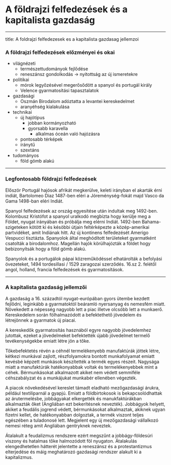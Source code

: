 # A földrajzi felfedezések és a kapitalista gazdaság
---
title: A foldrajzi felfedezesek es a kapitalista gazdasag jellemzoi

### A földrajzi felfedezések előzményei és okai
- világnézeti
	- természettudományok fejlődése
	- reneszánsz gondolkodás -> nyitottság az új ismeretekre
- politikai 
	- mórok legyőzésével megerősődött a spanyol és portugál király
	- Velence gyarmatosítási tapasztalatok
- gazdasági
	- Oszmán Birodalom adóztatta a levantei kereskedelmet
	- aranyéhség kialakulása
- technikai
	- új hajótípus
		- jobban kormányozható
		- gyorsabb karavella
			- alkalmas óceán való hajózásra
	- pontosabb térképek
	- íránytű
	- szextáns
- tudományos
	- föld gömb alakú
---
### Legfontosabb földrajzi felfedezések
Először Portugál hajósok afrikát megkerülve, keleti irányban el akarták érni indiát, Bartolomeo Diaz 1487-ben eléri a Jóreménység-fokát majd Vasco da Gama 1498-ban eléri Indiát. 

Spanyol felfedezések az ország egyesítése után indultak meg 1492-ben. Kolombusz Kristófot a spanyol uralkodó megbízta hogy kerülje meg a Földet, nyugat irányában és próbálja meg elérni Indiát. 1492-ben Bahama-szigeteken kötött ki és késöbbi útjain feltérképezte a közép-amerikai partvidéket, amit Indiának hitt. Az új kontinens felfedezését Amerigo Vespucci tisztázta. Spanyolok által meghódított területeket gyarmatként csatolták a birodalomhoz. Magellán hajók körülhajózták a földet hogy bebizonyítsák hogy a föld gömb alakú. 

Spanyolok és a portugálok pápai közreműködéssel elhatárolták a befolyási övezeteket, 1494 tordesillasi / 1529 zaragozai szerződés. 16.sz 2. felétől angol, holland, francia felfedezések és gyarmatosítások.
***
### A kapitalista gazdaság jellemzői
A gazdaság a 16. századtól nyugat-európában gyors ütembe kezdett fejlődni, leginkább a gyarmatoktól beáramló nyersanyag és nemesfém miatt. Növekedett a népesség nagyobb lett a piac illetve olcsóbb lett a munkaerő. Kereskedelem során fölhalmazódott a befektethető jövedelem és létrejönnek a gyarmatok új piacai.

A kereskedők gyarmatosítás hasznából egyre nagyobb jövedelemhez jutottak, ezeket a jövedelmeket befektették újabb jövedelmet termelő tevékenységekbe emiatt létre jön a tőke. 

Tőkebefektetés révén a céhnél termelékenyebb manufaktúrák jöttek létre, kétkezi munkával zajlott, részfolyamokra bontott munkafolyamat emiatt kevésbé képzett munkások készítették a termék egyes részeit. Nagysága miatt a manufaktúrák hatékonyabbak voltak és termelékenyebbek mint a céhek. Bérmunkásokat alkalmazott akiket nem védett semmiféle céhszabályzat és a munkájukat munkabér ellenében végezték.

A piacok növekedésével kereslet támadt eladható mezőgazdasági árukra, például textiliparnál a gyapjú. Emiatt a földbirtokosok is bekapcsolódhattak az árutermelésbe, jobbágyakat elkergették és manukfaktúrákban alkalmazták őket (Angliában ezt bekerítésnek nevezték). Jobbágyok helyett, akiket a feudális jogrend védett, bérmunkásokat alkalmaztak, akiknek ugyan fizetni kellet, de hatékonyabban dolgoztak, a termék viszont teljes egészében a tuladonosé lett. Megjelent egy új mezőgazdasági vállalkozó nemesi réteg amit Angliában gentryknek neveztek. 

Átalakult a feudalizmus rendszere ezért megszűnt a jobbágy-földesúri viszony és hatalmas tőke halmozódott föl nyugaton. Átalakulás elengedhetetlen hátterét jelentette a  reneszánsz és a protestantizmus elterjedése és máig meghatározó gazdasági rendszer alakult ki a kapitalizmus.